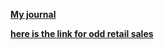 **[My journal](ferdiatesin.html)**





**[here is the link for odd retail sales](https://github.com/MEF-BDA503/pj18-ferdiatesin/blob/master/odd_2017_09.html)**
